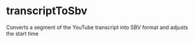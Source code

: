 # transcriptToSbv
Converts a segment of the YouTube transcript into SBV format and adjusts the start time
